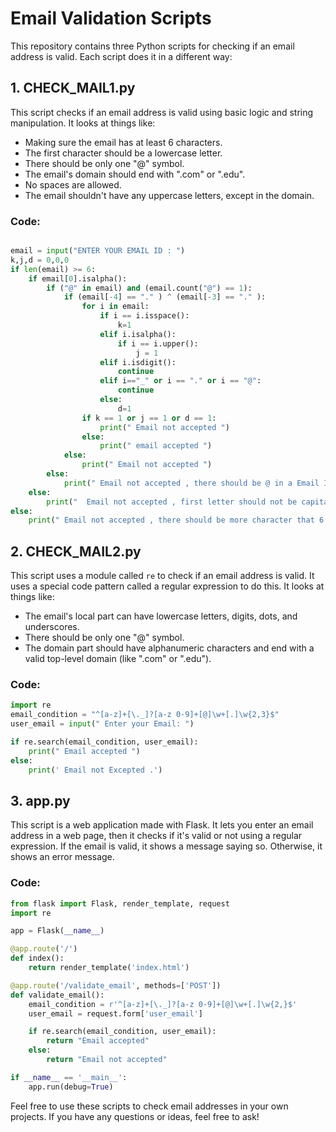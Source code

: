 # Email Validation Scripts

This repository contains three Python scripts for checking if an email address is valid. Each script does it in a different way:

## 1. CHECK_MAIL1.py

This script checks if an email address is valid using basic logic and string manipulation. It looks at things like:
- Making sure the email has at least 6 characters.
- The first character should be a lowercase letter.
- There should be only one "@" symbol.
- The email's domain should end with ".com" or ".edu".
- No spaces are allowed.
- The email shouldn't have any uppercase letters, except in the domain.

### Code:
```python

email = input("ENTER YOUR EMAIL ID : ")
k,j,d = 0,0,0
if len(email) >= 6:
    if email[0].isalpha():
        if ("@" in email) and (email.count("@") == 1):
            if (email[-4] == "." ) ^ (email[-3] == "." ):
                for i in email:
                    if i == i.isspace():
                        k=1
                    elif i.isalpha():
                        if i == i.upper():
                            j = 1
                    elif i.isdigit():
                        continue
                    elif i=="_" or i == "." or i == "@":
                        continue
                    else:
                        d=1
                if k == 1 or j == 1 or d == 1:
                    print(" Email not accepted ")
                else:
                    print(" email accepted ")
            else:
                print(" Email not accepted ")
        else:
            print(" Email not accepted , there should be @ in a Email ID and only one @ is allowed")
    else:
        print("  Email not accepted , first letter should not be capital ")
else:
    print(" Email not accepted , there should be more character that 6 ")

```

## 2. CHECK_MAIL2.py

This script uses a module called `re` to check if an email address is valid. It uses a special code pattern called a regular expression to do this. It looks at things like:
- The email's local part can have lowercase letters, digits, dots, and underscores.
- There should be only one "@" symbol.
- The domain part should have alphanumeric characters and end with a valid top-level domain (like ".com" or ".edu").

### Code:
```python
import re
email_condition = "^[a-z]+[\._]?[a-z 0-9]+[@]\w+[.]\w{2,3}$"
user_email = input(" Enter your Email: ")

if re.search(email_condition, user_email):
    print(" Email accepted ")
else:
    print(' Email not Excepted .')
```

## 3. app.py

This script is a web application made with Flask. It lets you enter an email address in a web page, then it checks if it's valid or not using a regular expression. If the email is valid, it shows a message saying so. Otherwise, it shows an error message.

### Code:
```python
from flask import Flask, render_template, request
import re

app = Flask(__name__)

@app.route('/')
def index():
    return render_template('index.html')

@app.route('/validate_email', methods=['POST'])
def validate_email():
    email_condition = r'^[a-z]+[\._]?[a-z 0-9]+[@]\w+[.]\w{2,}$'
    user_email = request.form['user_email']

    if re.search(email_condition, user_email):
        return "Email accepted"
    else:
        return "Email not accepted"

if __name__ == '__main__':
    app.run(debug=True)

```

Feel free to use these scripts to check email addresses in your own projects. If you have any questions or ideas, feel free to ask!
